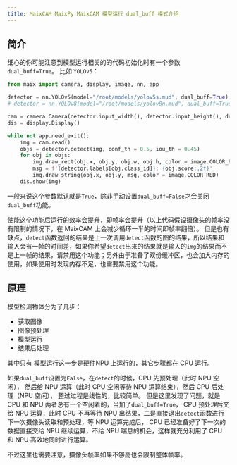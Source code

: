 ```yaml
---
title: MaixCAM MaixPy MaixCAM 模型运行 dual_buff 模式介绍
---
```


## 简介

细心的你可能注意到模型运行相关的的代码初始化时有一个参数`dual_buff=True`。
比如 `YOLOv5`：
```python
from maix import camera, display, image, nn, app

detector = nn.YOLOv5(model="/root/models/yolov5s.mud", dual_buff=True)
# detector = nn.YOLOv8(model="/root/models/yolov8n.mud", dual_buff=True)

cam = camera.Camera(detector.input_width(), detector.input_height(), detector.input_format())
dis = display.Display()

while not app.need_exit():
    img = cam.read()
    objs = detector.detect(img, conf_th = 0.5, iou_th = 0.45)
    for obj in objs:
        img.draw_rect(obj.x, obj.y, obj.w, obj.h, color = image.COLOR_RED)
        msg = f'{detector.labels[obj.class_id]}: {obj.score:.2f}'
        img.draw_string(obj.x, obj.y, msg, color = image.COLOR_RED)
    dis.show(img)
```

一般来说这个参数默认就是`True`，除非手动设置`dual_buff=False`才会关闭 `dual_buff`功能。

使能这个功能后运行的效率会提升，即帧率会提升（以上代码假设摄像头的帧率没有限制的情况下，在 MaixCAM 上会减少循环一半的时间即帧率翻倍）。
但是也有缺点，`detect`函数返回的结果是上一次调用`detect`函数的图的结果，所以结果和输入会有一帧的时间差，如果你希望`detect`出来的结果就是输入的`img`的结果而不是上一帧的结果，请禁用这个功能；另外由于准备了双份缓冲区，也会加大内存的使用，如果使用时发现内存不足，也需要禁用这个功能。


## 原理

模型检测物体分为了几步：
* 获取图像
* 图像预处理
* 模型运行
* 结果后处理

其中只有 模型运行这一步是硬件NPU 上运行的，其它步骤都在 CPU 运行。

如果`dual_buff`设置为`False`，在`detect`的时候，CPU 先预处理（此时 NPU 空闲）， 然后给 NPU 运算（此时 CPU 空闲等待 NPU 运算结束），然后 CPU 后处理（NPU 空闲）， 整过过程是线性的，比较简单。
但是这里发现了问题，就是 CPU 和 NPU 两者总有一个空闲着的，当加了`dual_buff=True`， CPU 预处理后交给 NPU 运算，此时 CPU 不再等待 NPU 出结果，二是直接退出`detect`函数进行下一次摄像头读取和预处理，等 NPU 运算完成后， CPU 已经准备好了下一次的数据直接交给 NPU 继续运算，不给 NPU 喘息的机会，这样就充分利用了 CPU 和 NPU 高效地同时进行运算。


不过这里也需要注意，摄像头帧率如果不够高也会限制整体帧率。




